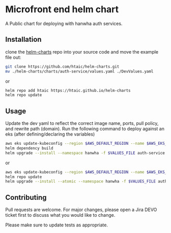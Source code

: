 # Microfront end helm chart

A Public chart for deploying with hanwha auth services.

## Installation

clone the [helm-charts](https://github.com/htaic/helm-charts) repo into your source code and move the example file out:

```bash
git clone https://github.com/htaic/helm-charts.git
mv ./helm-charts/charts/auth-service/values.yaml ./DevValues.yaml
```

or

```bash
helm repo add htaic https://htaic.github.io/helm-charts
helm repo update
```

## Usage

Update the dev yaml to reflect the correct image name, ports, pull policy, and rewrite path (domain). Run the following command to deploy against an eks (after defining/declaring the variables)

```bash
aws eks update-kubeconfig --region $AWS_DEFAULT_REGION --name $AWS_EKS_NAME
helm dependency build
helm upgrade --install --namespace hanwha -f $VALUES_FILE auth-service ./helm-charts/charts/auth-service
```

or

```bash
aws eks update-kubeconfig --region $AWS_DEFAULT_REGION --name $AWS_EKS_NAME
helm repo update
helm upgrade --install --atomic --namespace hanwha -f $VALUES_FILE auth-service htaic/auth-service
```

## Contributing

Pull requests are welcome. For major changes, please open a Jira DEVO ticket first to discuss what you would like to change.

Please make sure to update tests as appropriate.
